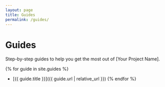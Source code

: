 ```yaml
---
layout: page
title: Guides
permalink: /guides/
---
```


# Guides

Step-by-step guides to help you get the most out of [Your Project Name].

{% for guide in site.guides %}
- [{{ guide.title }}]({{ guide.url | relative_url }})
{% endfor %}


